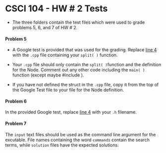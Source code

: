# CSCI 104 - HW # 2 Tests

 - The three folders contain the test files which were used to grade problems 5, 6, and 7 of HW # 2.

#### Problem 5
  - A Google test is provided that was used for the grading. Replace [line 4](https://github.com/usc-csci104-fall2015/homework-resources/blob/master/hw2_tests/Problem5_tests/gtest_llistint_rec.cpp#L4) with the `.cpp` file containing your `split( )` function. 

  - Your `.cpp` file should only contain the `split( )`function and the definition for the Node. Comment out any other code including the `main( )` function (except maybe #include <iostream>). 

  - If you have not defined the struct in the `.cpp` file, copy it from the top of the Google Test file to your file for the Node definition.

#### Problem 6
 In the provided Google test, replace [line 4](https://github.com/usc-csci104-fall2015/homework-resources/blob/master/hw2_tests/Problem6_tests/gtest_llistint.cpp#L4) with your `.h` filename.

#### Problem 7
 The `input` text files should be used as the command line argument for the excutable. File names containing the word `commands` contain the search terms, while `solution` files have the expected solutions.
